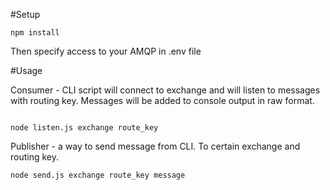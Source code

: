 #Setup

```
npm install
```

Then specify access to your AMQP in .env file

#Usage

Consumer - CLI script will connect to exchange and will listen to messages with routing key. 
Messages will be added to console output in raw format.
```

node listen.js exchange route_key

```

Publisher - a way to send message from CLI. To certain exchange and routing key. 
```
node send.js exchange route_key message
```